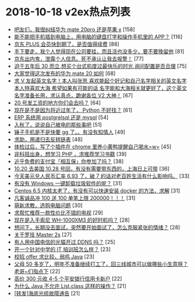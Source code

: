 # 2018-10-18 v2ex热点列表

+ [吧友们，我很纠结华为 mate 20pro 还是苹果 x](https://www.v2ex.com/t/498699#reply158) [158]
+ [能不能把手机插到电脑上，用电脑的键盘打字和操作手机里的 APP？](https://www.v2ex.com/t/498679#reply116) [116]
+ [京东 PLUS 会员快到期了，是否值得续费](https://www.v2ex.com/t/498651#reply88) [88]
+ [手下要走，我个人觉得现在公司要挂，而且活也没多少，要不要挽留他](https://www.v2ex.com/t/498690#reply81) [81]
+ [京东出内鬼，泄露个人信息。死不承认让我去报警！](https://www.v2ex.com/t/498772#reply77) [77]
+ [迫于五年后 30 而立,想买个台式机度过最快乐的时光,询问配置是否合理](https://www.v2ex.com/t/498703#reply75) [75]
+ [大家觉得这次发布的华为 mate 20 如何](https://www.v2ex.com/t/498653#reply68) [68]
+ [求 V 友起英文名字！本人叫张思 喜欢能起个好记和自己名字相关的英文名字 本人特喜欢大海 希望如果有可能的话 名字能和大海相关就更好了，这个英文名字准备长用，求认真点，跪谢各位 V2 大神！](https://www.v2ex.com/t/498761#reply67) [67]
+ [20 号发工资的地方你们会去吗？](https://www.v2ex.com/t/498718#reply64) [64]
+ [现在是不是因为将近过年了， Python 不好找？](https://www.v2ex.com/t/498664#reply61) [61]
+ [ERP 系统用 postgrelsql 还是 mysql](https://www.v2ex.com/t/498654#reply54) [54]
+ [入秋了，说说自己被电的那些事吧](https://www.v2ex.com/t/498866#reply51) [51]
+ [锤子手机是不是快要 gg 了。。有没有知情人](https://www.v2ex.com/t/498680#reply49) [49]
+ [求助，用递归去反转链表](https://www.v2ex.com/t/498648#reply48) [48]
+ [体检过后，写了个插件在 chrome 里养小黄鸭提醒自己喝水=w=](https://www.v2ex.com/t/498676#reply45) [45]
+ [非科班出身，想学习 PHP ，求推荐学习书籍](https://www.v2ex.com/t/498667#reply39) [39]
+ [近乎免费的支付宝「相互保」你参加了吗？](https://www.v2ex.com/t/498809#reply38) [38]
+ [10.20 去美国 10.28 号回，有没有需要带东西的，上海日上可带](https://www.v2ex.com/t/498719#reply36) [36]
+ [今天美元兑人民币汇率 6.93 了，破 7 的话对老百姓生活有什么影响吗。](https://www.v2ex.com/t/498666#reply33) [33]
+ [有没有 Windows 一键卸载垃圾软件的呢？](https://www.v2ex.com/t/498640#reply31) [31]
+ [Centos 6.5 内核太老了，有没有可以快速安装 docker 的方法，求解](https://www.v2ex.com/t/498681#reply31) [31]
+ [凡客诚品冲 100 送 100 单笔上限 200000！！！](https://www.v2ex.com/t/498685#reply31) [31]
+ [萌新求教，选购电脑问题](https://www.v2ex.com/t/498647#reply30) [30]
+ [求帮忙推荐一款性价比不错的电视](https://www.v2ex.com/t/498754#reply29) [29]
+ [现在是入手索尼 WH-1000XM3 的好时机吗？](https://www.v2ex.com/t/498688#reply28) [28]
+ [想问下，长期没去面试，突然要开始面试了，怎么克服紧张的情绪？](https://www.v2ex.com/t/498849#reply28) [28]
+ [关于罗技 Master 2s](https://www.v2ex.com/t/498763#reply27) [27]
+ [有人用中国电信的光猫开过 DDNS 吗？](https://www.v2ex.com/t/498691#reply25) [25]
+ [开一个针对中学的 IT 培训班怎么样？](https://www.v2ex.com/t/498821#reply23) [23]
+ [校招 offer 求比较，弱鸡 Java](https://www.v2ex.com/t/498824#reply23) [23]
+ [父母 50 多岁了，明年不准备继续打工了，回三线城市可以做哪些小生意呀？老哥~们指点下](https://www.v2ex.com/t/498752#reply22) [22]
+ [高价 300 元收 4-5 个平安银行信用卡新户](https://www.v2ex.com/t/498762#reply22) [22]
+ [为什么 Java 不允许 List<ClassName>.class 这样的操作？](https://www.v2ex.com/t/498842#reply21) [21]
+ [[转发]海底光缆故障通告](https://www.v2ex.com/t/498657#reply21) [21]
